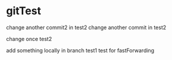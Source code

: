 # gitTest

change another commit2 in test2
change another commit in test2


change once test2




add something locally in branch test1
test for fastForwarding
